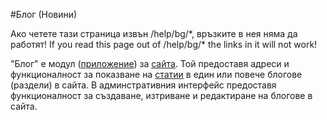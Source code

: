 #Блог (Новини)

<div class="ui hidden">
  Ако четете тази страница извън /help/bg/*, връзките в нея няма да работят!
  If you read this page out of /help/bg/* the links in it will not work!
</div>

"Блог" е модул ([приложение]) за [сайта]. Той предоставя адреси и функционалност за показване на [статии] в един или повече блогове (раздели) в сайта. В админстративния интерфейс предоставя функционалност за създаване, изтриване и редактиране на блогове в сайта.

[сайта]:/help/bg/cms.md
[приложение]:/help/bg/site_apps.md
[статии]:/help/bg/articles.md
